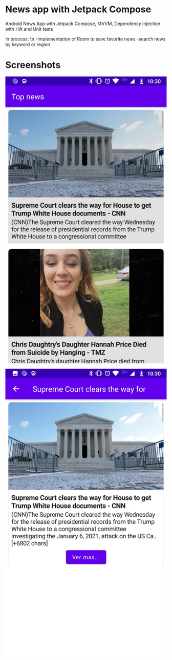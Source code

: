 # News app with Jetpack Compose

Android News App with Jetpack Compose, MVVM, Dependency injection with Hilt and Unit tests

In process: \n
  -Implementation of Room to save favorite news
  -search news by keyword or region

# Screenshots


![List Screen](/screenshots/listScreen.jpeg) 



![](/screenshots/detailScreen.jpeg) 


